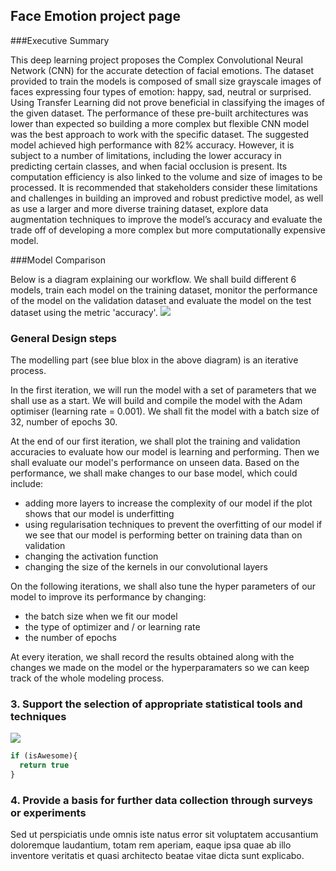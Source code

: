 ## Face Emotion project page

###Executive Summary 

This deep learning project proposes the Complex Convolutional Neural Network (CNN) for the accurate detection of facial emotions. The dataset provided to train the models is composed of small size grayscale images of faces expressing four types of emotion: happy, sad, neutral or surprised. Using Transfer Learning did not prove beneficial in classifying the images of the given dataset. The performance of these pre-built architectures was lower than expected so building a more complex but flexible CNN model was the best approach to work with the specific dataset. The suggested model achieved high performance with 82% accuracy. However, it is subject to a number of limitations, including the lower accuracy in predicting certain classes, and when facial occlusion is present. Its computation efficiency is also linked to the volume and size of images to be processed. It is recommended that stakeholders consider these limitations and challenges in building an improved and robust predictive model, as well as use a larger and more diverse training dataset, explore data augmentation techniques to improve the model’s accuracy and evaluate the trade off of developing a more complex but more computationally expensive model.

###Model Comparison 

Below is a diagram explaining our workflow. We shall build different 6 models, train each model on the training dataset, monitor the performance of the model on the validation dataset and evaluate the model on the test dataset using the metric 'accuracy'.
<img src="model_comparison.png?raw=true"/>

### General Design steps

The modelling part (see blue blox in the above diagram) is an iterative process.

In the first iteration, we will run the model with a set of parameters that we shall use as a start. We will build and compile the model with the Adam optimiser (learning rate = 0.001). We shall fit the model with a batch size of 32, number of epochs 30.

At the end of our first iteration, we shall plot the training and validation accuracies to evaluate how our model is learning and performing. Then we shall evaluate our model's performance on unseen data. Based on the performance, we shall make changes to our base model, which could include:

- adding more layers to increase the complexity of our model if the plot shows that our model is underfitting
- using regularisation techniques to prevent the overfitting of our model if we see that our model is performing better on training data than on validation
- changing the activation function
- changing the size of the kernels in our convolutional layers

On the following iterations, we shall also tune the hyper parameters of our model to improve its performance by changing:

- the batch size when we fit our model
- the type of optimizer and / or learning rate
- the number of epochs

At every iteration, we shall record the results obtained along with the changes we made on the model or the hyperparamaters so we can keep track of the whole modeling process.

### 3. Support the selection of appropriate statistical tools and techniques

<img src="images/dummy_thumbnail.jpg?raw=true"/>

```javascript
if (isAwesome){
  return true
}
```

### 4. Provide a basis for further data collection through surveys or experiments

Sed ut perspiciatis unde omnis iste natus error sit voluptatem accusantium doloremque laudantium, totam rem aperiam, eaque ipsa quae ab illo inventore veritatis et quasi architecto beatae vitae dicta sunt explicabo. 
